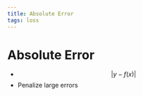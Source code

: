```yaml
---
title: Absolute Error
tags: loss
---
```


# Absolute Error
- $$\lvert y-f(x)\rvert$$
- Penalize large errors








































